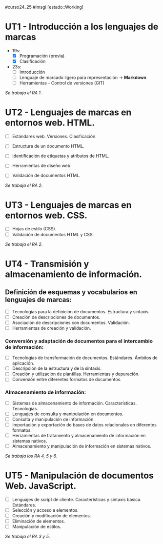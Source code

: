 #curso24_25 #lmsgi [estado::Working]



# UT1 - Introducción a los lenguajes de marcas
+ 19s:
  + [x] Programación (previa)
  + [x] Clasificación
+ 23s:
  + [ ] Introducción
  + [ ] Lenguaje de marcado ligero para representación -> **Markdown**
  + [ ] Herramientas - Control de versiones (GIT)
 
_Se trabaja el RA 1_.


# UT2 - Lenguajes de marcas en entornos web. HTML.

+ [ ] Estándares web. Versiones. Clasificación.
+ [ ] Estructura de un documento HTML.
+ [ ] Identificación de etiquetas y atributos de HTML.
+ [ ] Herramientas de diseño web.
+ [ ] Validación de documentos HTML.


_Se trabaja el RA 2_.


# UT3 - Lenguajes de marcas en entornos web. CSS.

+ [ ] Hojas de estilo (CSS).
+ [ ] Validación de documentos HTML y CSS.

_Se trabaja el RA 2_.


# UT4 - Transmisión y almacenamiento de información.
## Definición de esquemas y vocabularios en lenguajes de marcas:
+ [ ] Tecnologías para la definición de documentos. Estructura y sintaxis.
+ [ ] Creación de descripciones de documentos.
+ [ ] Asociación de descripciones con documentos. Validación.
+ [ ] Herramientas de creación y validación.

### Conversión y adaptación de documentos para el intercambio de información:
+ [ ] Tecnologías de transformación de documentos. Estándares. Ámbitos de aplicación.
+ [ ] Descripción de la estructura y de la sintaxis.
+ [ ] Creación y utilización de plantillas. Herramientas y depuración.
+ [ ] Conversión entre diferentes formatos de documentos.

### Almacenamiento de información:
+ [ ] Sistemas de almacenamiento de información. Características. Tecnologías.
+ [ ] Lenguajes de consulta y manipulación en documentos.
+ [ ] Consulta y manipulación de información.
+ [ ] Importación y exportación de bases de datos relacionales en diferentes formatos.
+ [ ] Herramientas de tratamiento y almacenamiento de información en sistemas nativos.
+ [ ] Almacenamiento y manipulación de información en sistemas nativos.

_Se trabaja los RA 4, 5 y 6_.


# UT5 - Manipulación de documentos Web. JavaScript.

+ [ ] Lenguajes de script de cliente. Características y sintaxis básica. Estándares.
+ [ ] Selección y acceso a elementos.
+ [ ] Creación y modificación de elementos.
+ [ ] Eliminación de elementos.
+ [ ] Manipulación de estilos.

_Se trabaja el RA 3 y 5_.